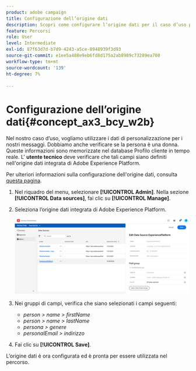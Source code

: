 ```yaml
---
product: adobe campaign
title: Configurazione dell’origine dati
description: Scopri come configurare l’origine dati per il caso d’uso percorso semplice
feature: Percorsi
role: User
level: Intermediate
exl-id: 87f63d7d-b7d9-4243-a5ce-8948939f3d93
source-git-commit: e1ee5a488e9eb6fd8d175a2ab8989c73289ea708
workflow-type: tm+mt
source-wordcount: '139'
ht-degree: 7%

---
```


# Configurazione dell’origine dati{#concept_ax3_bcy_w2b}

Nel nostro caso d’uso, vogliamo utilizzare i dati di personalizzazione per i nostri messaggi. Dobbiamo anche verificare se la persona è una donna. Queste informazioni sono memorizzate nel database Profilo cliente in tempo reale. L&#39; **utente tecnico** deve verificare che tali campi siano definiti nell&#39;origine dati integrata di Adobe Experience Platform.

Per ulteriori informazioni sulla configurazione dell&#39;origine dati, consulta [questa pagina](../datasource/about-data-sources.md).

1. Nel riquadro del menu, selezionare **[!UICONTROL Admin]**. Nella sezione **[!UICONTROL Data sources]**, fai clic su **[!UICONTROL Manage]**.
1. Seleziona l’origine dati integrata di Adobe Experience Platform.

   ![](../assets/journey23.png)

1. Nei gruppi di campi, verifica che siano selezionati i campi seguenti:

   * _person > name > firstName_
   * _person > name > lastName_
   * _persona > genere_
   * _personalEmail > indirizzo_

1. Fai clic su **[!UICONTROL Save]**.

L’origine dati è ora configurata ed è pronta per essere utilizzata nel percorso.
